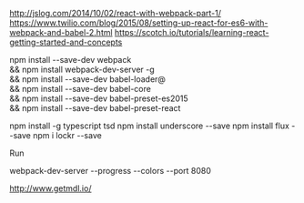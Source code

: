 

http://jslog.com/2014/10/02/react-with-webpack-part-1/
https://www.twilio.com/blog/2015/08/setting-up-react-for-es6-with-webpack-and-babel-2.html
https://scotch.io/tutorials/learning-react-getting-started-and-concepts

npm install --save-dev webpack \
&& npm install webpack-dev-server -g \
&& npm install --save-dev babel-loader@ \
&& npm install --save-dev babel-core \
&& npm install --save-dev babel-preset-es2015 \
&& npm install --save-dev babel-preset-react

npm install -g typescript tsd
npm install underscore --save
npm install flux --save
npm i lockr --save

Run  

webpack-dev-server --progress --colors --port 8080

http://www.getmdl.io/